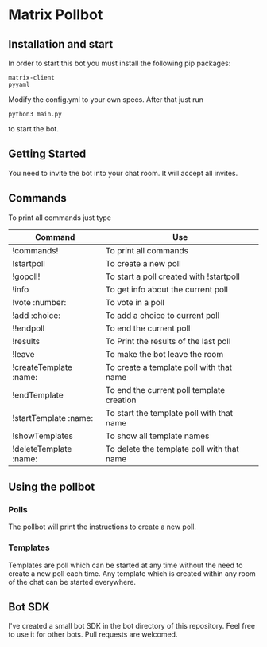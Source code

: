 # Matrix Pollbot

## Installation and start

In order to start this bot you must install the following pip packages:

    matrix-client
    pyyaml

Modify the config.yml to your own specs.
After that just run

    python3 main.py

to start the bot.

## Getting Started

You need to invite the bot into your chat room. It will accept all invites.

## Commands

To print all commands just type

| Command | Use |
| ------- | --- |
|!commands!|To print all commands|
|!startpoll|To create a new poll|
|!gopoll!|To start a poll created with !startpoll|
|!info|To get info about the current poll|
|!vote :number:|To vote in a poll|
|!add :choice:|To add a choice to current poll|
|!!endpoll|To end the current poll|
|!results|To Print the results of the last poll|
|!leave|To make the bot leave the room|
|!createTemplate :name:|To create a template poll with that name|
|!endTemplate| To end the current poll template creation|
|!startTemplate :name:| To start the template poll with that name|
|!showTemplates| To show all template names|
|!deleteTemplate :name:| To delete the template poll with that name|


## Using the pollbot
### Polls

The pollbot will print the instructions to create a new poll.

### Templates

Templates are poll which can be started at any time without the need to create a new poll each time. Any template which is created within any room of the chat can be started everywhere.

## Bot SDK

I've created a small bot SDK in the bot directory of this repository. Feel free to use it for other bots.
Pull requests are welcomed.